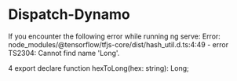 # Dispatch-Dynamo

If you encounter the following error while running ng serve: Error: node_modules/@tensorflow/tfjs-core/dist/hash_util.d.ts:4:49 - error TS2304: Cannot find name 'Long'.

4 export declare function hexToLong(hex: string): Long;
